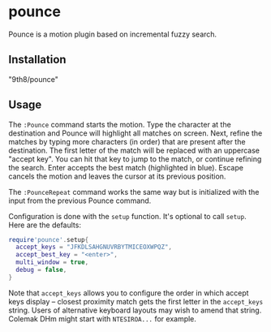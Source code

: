 # pounce

Pounce is a motion plugin based on incremental fuzzy search.

## Installation

"9th8/pounce"

## Usage

The `:Pounce` command starts the motion. Type the character at the destination
and Pounce will highlight all matches on screen. Next, refine the matches by
typing more characters (in order) that are present after the destination. The
first letter of the match will be replaced with an uppercase "accept key". You
can hit that key to jump to the match, or continue refining the search. Enter
accepts the best match (highlighted in blue). Escape cancels the motion and
leaves the cursor at its previous position.

The `:PounceRepeat` command works the same way but is initialized with the
input from the previous Pounce command.

Configuration is done with the `setup` function. It's optional to call `setup`.
Here are the defaults:

```lua
require'pounce'.setup{
  accept_keys = "JFKDLSAHGNUVRBYTMICEOXWPQZ",
  accept_best_key = "<enter>",
  multi_window = true,
  debug = false,
}
```
Note that `accept_keys` allows you to configure the order in which accept keys display – closest proximity match gets the first letter in the `accept_keys` string. Users of alternative keyboard layouts may wish to amend that string. Colemak DHm might start with `NTESIROA...` for example.
